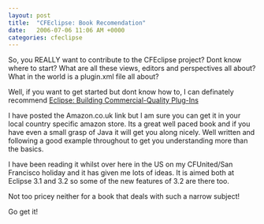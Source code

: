 ```yaml
---
layout: post
title:  "CFEclipse: Book Recomendation"
date:   2006-07-06 11:06 AM +0000
categories: cfeclipse
---
```

So, you REALLY want to contribute to the CFEclipse project? Dont know where to start? What are all these views, editors and perspectives all about? What in the world is a plugin.xml file all about?

Well, if you want to get started but dont know how to, I can definately recommend <a href="http://www.amazon.co.uk/gp/product/032142672X/202-5218834-0604624?v=glance&n=266239">Eclipse: Building Commercial-Quality Plug-Ins</a>

I have posted the Amazon.co.uk link but I am sure you can get it in your local country specific amazon store. Its a great well paced book and if you have even a small grasp of Java it will get you along nicely. Well written and following a good example throughout to get you understanding more than the basics. 

I have been reading it whilst over here in the US on my CFUnited/San Francisco holiday and it has given me lots of ideas. It is aimed both at Eclipse 3.1 and 3.2 so some of the new features of 3.2 are there too.

Not too pricey neither for a book that deals with such a narrow subject!

Go get it!